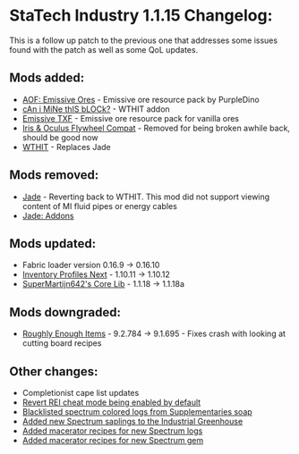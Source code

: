 # StaTech Industry 1.1.15 Changelog:
This is a follow up patch to the previous one that addresses some issues found with the patch as well as some QoL updates.

## Mods added:
- [AOF: Emissive Ores](https://www.curseforge.com/minecraft/texture-packs/all-of-fabric-emissive-ores) - Emissive ore resource pack by PurpleDino
- [cAn i MiNe thIS bLOCk?](https://www.curseforge.com/minecraft/mc-mods/can-i-mine-this-block) - WTHIT addon
- [Emissive TXF](https://www.curseforge.com/minecraft/texture-packs/emissive-txf) - Emissive ore resource pack for vanilla ores
- [Iris & Oculus Flywheel Compat](https://www.curseforge.com/minecraft/mc-mods/iris-flywheel-compat) - Removed for being broken awhile back, should be good now
- [WTHIT](https://www.curseforge.com/minecraft/mc-mods/wthit) - Replaces Jade

## Mods removed:
- [Jade](https://www.curseforge.com/minecraft/mc-mods/jade) - Reverting back to WTHIT. This mod did not support viewing content of MI fluid pipes or energy cables
- [Jade: Addons](https://www.curseforge.com/minecraft/mc-mods/jade-addons-fabric)

## Mods updated:
- Fabric loader version 0.16.9 -> 0.16.10
- [Inventory Profiles Next](https://www.curseforge.com/minecraft/mc-mods/inventory-profiles-next) - 1.10.11 -> 1.10.12
- [SuperMartijn642's Core Lib](https://www.curseforge.com/minecraft/mc-mods/supermartijn642s-core-lib) - 1.1.18 -> 1.1.18a

## Mods downgraded:
- [Roughly Enough Items](https://www.curseforge.com/minecraft/mc-mods/roughly-enough-items) - 9.2.784 -> 9.1.695 - Fixes crash with looking at cutting board recipes

## Other changes:
- Completionist cape list updates
- [Revert REI cheat mode being enabled by default](https://github.com/TheStaticVoid/StaTech-Industry/commit/0eb5a6b9e6392157b5fe4c9fe7128c952fe76db1)
- [Blacklisted spectrum colored logs from Supplementaries soap](https://github.com/TheStaticVoid/StaTech-Industry/commit/223f6bb2d92ea9538116e55a7a7726ef76f6fce3)
- [Added new Spectrum saplings to the Industrial Greenhouse](https://github.com/TheStaticVoid/StaTech-Industry/commit/c035e0fe520c194383f06b8a01131580997e3648)
- [Added macerator recipes for new Spectrum logs](https://github.com/TheStaticVoid/StaTech-Industry/commit/6511e59365d958d2c2ecbc74e6a25ab0bf795a26)
- [Added macerator recipes for new Spectrum gem](https://github.com/TheStaticVoid/StaTech-Industry/commit/5170a66430d8ffcef9d36e187e511af20771b5ac)